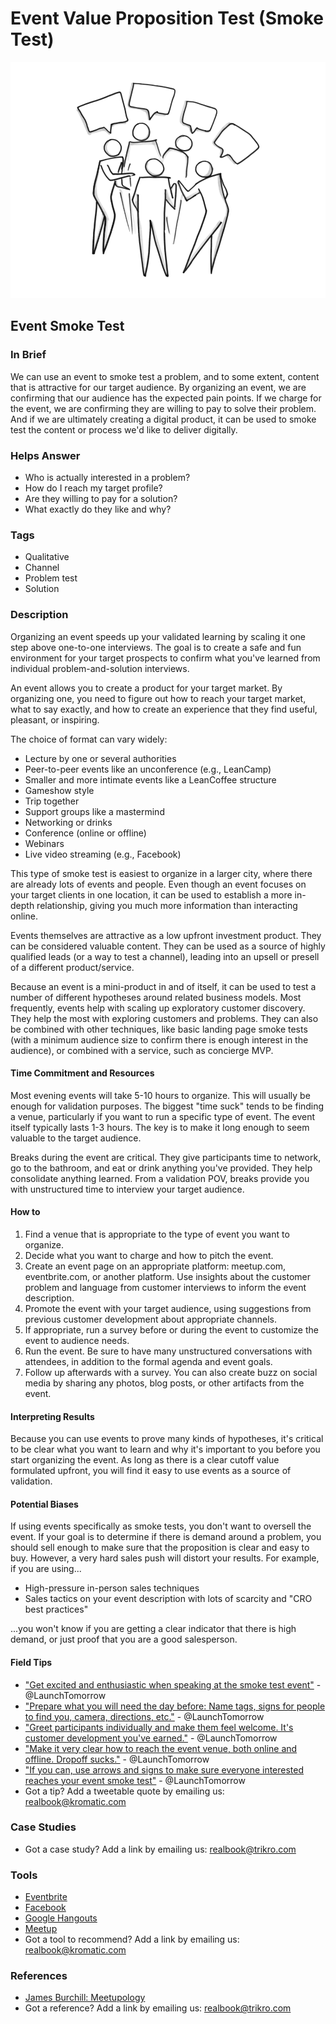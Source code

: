 # Event Value Proposition Test \(Smoke Test\)

![](../.gitbook/assets/illustration-group-talking-event-smoke-test.png)

## Event Smoke Test

### In Brief

We can use an event to smoke test a problem, and to some extent, content that is attractive for our target audience. By organizing an event, we are confirming that our audience has the expected pain points. If we charge for the event, we are confirming they are willing to pay to solve their problem. And if we are ultimately creating a digital product, it can be used to smoke test the content or process we'd like to deliver digitally.

### Helps Answer

* Who is actually interested in a problem?
* How do I reach my target profile? 
* Are they willing to pay for a solution?
* What exactly do they like and why?

### Tags

* Qualitative
* Channel
* Problem test
* Solution

### Description

Organizing an event speeds up your validated learning by scaling it one step above one-to-one interviews. The goal is to create a safe and fun environment for your target prospects to confirm what you've learned from individual problem-and-solution interviews.

An event allows you to create a product for your target market. By organizing one, you need to figure out how to reach your target market, what to say exactly, and how to create an experience that they find useful, pleasant, or inspiring.

The choice of format can vary widely:

* Lecture by one or several authorities
* Peer-to-peer events like an unconference \(e.g., LeanCamp\)
* Smaller and more intimate events like a LeanCoffee structure
* Gameshow style 
* Trip together
* Support groups like a mastermind
* Networking or drinks 
* Conference \(online or offline\)
* Webinars
* Live video streaming \(e.g., Facebook\)

This type of smoke test is easiest to organize in a larger city, where there are already lots of events and people. Even though an event focuses on your target clients in one location, it can be used to establish a more in-depth relationship, giving you much more information than interacting online.

Events themselves are attractive as a low upfront investment product. They can be considered valuable content. They can be used as a source of highly qualified leads \(or a way to test a channel\), leading into an upsell or presell of a different product/service.

Because an event is a mini-product in and of itself, it can be used to test a number of different hypotheses around related business models. Most frequently, events help with scaling up exploratory customer discovery. They help the most with exploring customers and problems. They can also be combined with other techniques, like basic landing page smoke tests \(with a minimum audience size to confirm there is enough interest in the audience\), or combined with a service, such as concierge MVP.

#### Time Commitment and Resources

Most evening events will take 5-10 hours to organize. This will usually be enough for validation purposes. The biggest "time suck" tends to be finding a venue, particularly if you want to run a specific type of event. The event itself typically lasts 1-3 hours. The key is to make it long enough to seem valuable to the target audience.

Breaks during the event are critical. They give participants time to network, go to the bathroom, and eat or drink anything you've provided. They help consolidate anything learned. From a validation POV, breaks provide you with unstructured time to interview your target audience.

#### How to

1. Find a venue that is appropriate to the type of event you want to organize.
2. Decide what you want to charge and how to pitch the event.
3. Create an event page on an appropriate platform: meetup.com, eventbrite.com, or another platform. Use insights about the customer problem and language from customer interviews to inform the event description.
4. Promote the event with your target audience, using suggestions from previous customer development about appropriate channels.
5. If appropriate, run a survey before or during the event to customize the event to audience needs.
6. Run the event. Be sure to have many unstructured conversations with attendees, in addition to the formal agenda and event goals.
7. Follow up afterwards with a survey. You can also create buzz on social media by sharing any photos, blog posts, or other artifacts from the event.

#### Interpreting Results

Because you can use events to prove many kinds of hypotheses, it's critical to be clear what you want to learn and why it's important to you before you start organizing the event. As long as there is a clear cutoff value formulated upfront, you will find it easy to use events as a source of validation.

#### Potential Biases

If using events specifically as smoke tests, you don't want to oversell the event. If your goal is to determine if there is demand around a problem, you should sell enough to make sure that the proposition is clear and easy to buy. However, a very hard sales push will distort your results. For example, if you are using...

* High-pressure in-person sales techniques 
* Sales tactics on your event description with lots of scarcity and "CRO best practices"

...you won't know if you are getting a clear indicator that there is high demand, or just proof that you are a good salesperson.

#### Field Tips

* ["Get excited and enthusiastic when speaking at the smoke test event"](https://ctt.ec/E2p33) - @LaunchTomorrow
* ["Prepare what you will need the day before: Name tags, signs for people to find you, camera, directions, etc."](https://ctt.ec/fef71) - @LaunchTomorrow
* ["Greet participants individually and make them feel welcome. It's customer development you've earned."](https://ctt.ec/ycSE0) - @LaunchTomorrow
* ["Make it very clear how to reach the event venue, both online and offline. Dropoff sucks."](https://ctt.ec/Gs4cF) - @LaunchTomorrow
* ["If you can, use arrows and signs to make sure everyone interested reaches your event smoke test"](https://ctt.ec/Ywbpi) - @LaunchTomorrow
* Got a tip? Add a tweetable quote by emailing us: [realbook@kromatic.com](mailto:realbook@kromatic.com)

### Case Studies

* Got a case study? Add a link by emailing us: [realbook@trikro.com](mailto:realbook@trikro.com)

### Tools

* [Eventbrite](https://www.eventbrite.com/)
* [Facebook](https://live.fb.com/)
* [Google Hangouts](https://hangouts.google.com/)
* [Meetup](https://www.meetup.com/)
* Got a tool to recommend? Add a link by emailing us: [realbook@kromatic.com](mailto:realbook@kromatic.com)

### References

* [James Burchill: Meetupology](https://www.amazon.com/Meetupology-Market-Business-Networking-Meetups-ebook/dp/B00IIXU6X2)
* Got a reference? Add a link by emailing us: [realbook@trikro.com](mailto:realbook@trikro.com)

